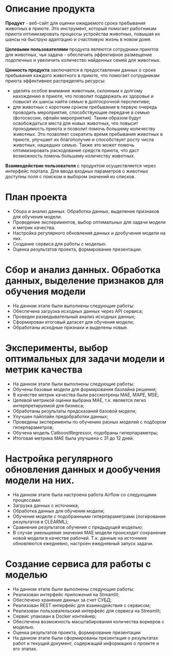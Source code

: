 # Описание продукта

**Продукт** - веб-сайт для оценки ожидаемого срока пребывания животных в приюте. Это инструмент, который помогает работникам приюта оптимизировать процессы устройства животных, повышая их шансы на быструю адаптацию и счастливую жизнь в новом доме.

**Целевыми пользователями** продукта являются сотрудники приютов для животных, чья задача - обеспечить эффективное размещение подопечных и увеличить количество найденных семей для животных.

**Ценность продукта** заключается в предоставлении данных о сроке пребывания каждого животного в приюте, что помогает сотрудникам приюта эффективнее распределять ресурсы:
- уделять особое внимание животным, склонным к долгому нахождению в приюте, что позволит поддержать их здоровье и повысит их шансы найти семью в долгосрочной перспективе;
- для животных с коротким сроком пребывания в первую очередь проводить мероприятия, способствующие передаче в семью (фотосессии, офлайн мероприятия). Таким образом будут освобождаться места для новых животных, что повысит проходимость приюта и позволит помочь большему количеству животных.
Это позволяет сократить время пребывания животных в приюте, улучшает их благополучие и способствует росту числа животных, нашедших семью. Также это может помочь оптимизировать расходование средств приюта, что даст возможность помочь большему количеству животных.

**Взаимодействие пользователя** с продуктом осуществляется через интерфейс портала. Для ввода входных параметров о животных доступны поля с поиском и выбором значений из списков.

# План проекта

- Сбора и анализ данных. Обработка данных, выделение признаков для обучения модели. 
- Проведение экспериментов, выбор оптимальных для задачи модели и метрик качества. 
- Настройка регулярного обновления данных и дообучения модели на них.
- Создание сервиса для работы с моделью.
- Оценка результатов проекта, формирование презентации.

# Сбор и анализ данных. Обработка данных, выделение признаков для обучения модели
- На данном этапе были выполнены следующие работы:
- Обеспечена загрузка исходных данных через API сервиса;
- Проведен разведывательный анализ исходных данных;
- Сформирован итоговый датасет для обучения модели;
- Обработаны исходные признаки и выделены новые.

# Эксперименты, выбор оптимальных для задачи модели и метрик качества
- На данном этапе были выполнены следующие работы:
- Обучены базовые модели для формирования базлайна решения;
- В качестве метрик качества были рассмотрены MAE, MAPE, MSE;
- Целевой метрикой оценки выбрана MAE, т.к. является легко интерпретируемой для бизнеса;
- Обработаны результаты предсказаний базовой модели;
- Улучшен пайплайн предобработки данных;
- Проведены эксперименты по обучению разных моделей с подбором гиперпараметров;
- Обучена модель CatboostRegressor, подобраны гиперпараметры;
- Итоговая метрика MAE была улучшена с 31 до 12 дней.

# Настройка регулярного обновления данных и дообучения модели на них.
- На данном этапе была настроена работа Airflow со следующими процессами:
- Загрузка данных с источника;
- Обработка данных для обучения модели;
- Обучение модели с подобранными гиперпараметрами (логирование результатов в CLEARML);
- Сравнение результатов обучения с предыдущей моделью;
- В случае уменьшения значения MAE модели происходит сохранение новой модели в качестве рабочей.
Т.к. данные на источнике обновляются ежедневно, настроен ежедневный запуск задачи.

# Создание сервиса для работы с моделью
- На данном этапе были выполнены следующие работы:
- Реализован интерфейс приложения на Streamlit;
- Обеспечено хранение данных за счет СУБД;
- Реализован REST интерфейс для взаимодействия с сервисом;
- Реализован пользовательский интерфейс для сервиса на Streamlit;
- Сервис упакован в Docker контейнер;
- Обеспечена возможность масштабирования количества воркеров с моделью.
- Оценка результатов проекта, формирование презентации
- На данном этапе были сформированы презентация о результатах работ и текущий документ, содержащий информацию о проекте и его этапах.

